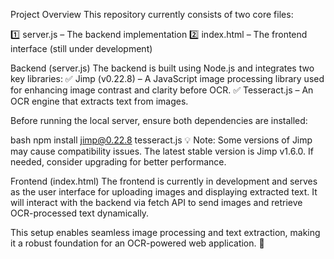 Project Overview
This repository currently consists of two core files:

1️⃣ server.js – The backend implementation 2️⃣ index.html – The frontend interface (still under development)

Backend (server.js)
The backend is built using Node.js and integrates two key libraries: ✅ Jimp (v0.22.8) – A JavaScript image processing library used for enhancing image contrast and clarity before OCR. ✅ Tesseract.js – An OCR engine that extracts text from images.

Before running the local server, ensure both dependencies are installed:

bash
npm install jimp@0.22.8 tesseract.js
💡 Note: Some versions of Jimp may cause compatibility issues. The latest stable version is Jimp v1.6.0. If needed, consider upgrading for better performance.

Frontend (index.html)
The frontend is currently in development and serves as the user interface for uploading images and displaying extracted text. It will interact with the backend via fetch API to send images and retrieve OCR-processed text dynamically.

This setup enables seamless image processing and text extraction, making it a robust foundation for an OCR-powered web application. 🚀
